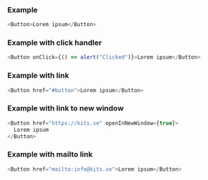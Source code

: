 ### Example

```js
<Button>Lorem ipsum</Button>
```

### Example with click handler

```js
<Button onClick={() => alert("Clicked")}>Lorem ipsum</Button>
```

### Example with link

```js
<Button href="#button">Lorem ipsum</Button>
```

### Example with link to new window

```js
<Button href="https://kits.se" openInNewWindow={true}>
  Lorem ipsum
</Button>
```

### Example with mailto link

```js
<Button href="mailto:info@kits.se">Lorem ipsum</Button>
```
